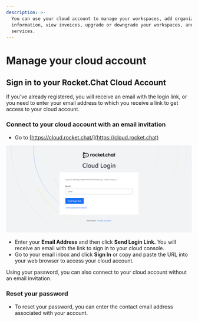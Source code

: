```yaml
---
description: >-
  You can use your cloud account to manage your workspaces, add organization
  information, view invoices, upgrade or downgrade your workspaces, and more
  services.
---
```


# Manage your cloud account

## Sign in to your Rocket.Chat Cloud Account

If you’ve already registered, you will receive an email with the login link, or you need to enter your email address to which you receive a link to get access to your cloud account.

### **Connect to your cloud account with an email invitation**

* Go to [https://cloud.rocket.chat/](https://cloud.rocket.chat)

![Cloud Login](<../../../.gitbook/assets/change email.png>)

* Enter your **Email Address** and then click **Send Login Link.**  You will receive an email with the link to sign in to your cloud console.
* Go to your email inbox and click **Sign In** or copy and paste the URL into your web browser to access your cloud account.&#x20;

Using your password, you can also connect to your cloud account without an email invitation.

### &#x20;Reset your password

* To reset your password, you can enter the contact email address associated with your account.
